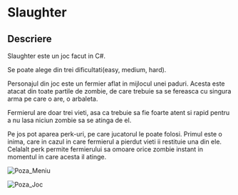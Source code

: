 # Slaughter

## Descriere

Slaughter este un joc facut in C#.

Se poate alege din trei dificultati(easy, medium, hard).

Personajul din joc este un fermier aflat in mijlocul unei paduri. Acesta este atacat din toate partile de zombie, de care trebuie sa se fereasca cu singura arma pe care o are, o arbaleta.

Fermierul are doar trei vieti, asa ca trebuie sa fie foarte atent si rapid pentru a nu lasa niciun zombie sa se atinga de el.

Pe jos pot aparea perk-uri, pe care jucatorul le poate folosi. Primul este o inima, care in cazul in care fermierul a pierdut vieti ii restituie una din ele. Celalalt perk permite fermierului sa omoare orice zombie instant in momentul in care acesta il atinge.

![Poza_Meniu](https://github.com/Miriapodel/Slaughter-Joc/blob/main/slaughter.png)

![Poza_Joc](https://github.com/Miriapodel/Slaughter-Joc/blob/main/slaughter2.png)
